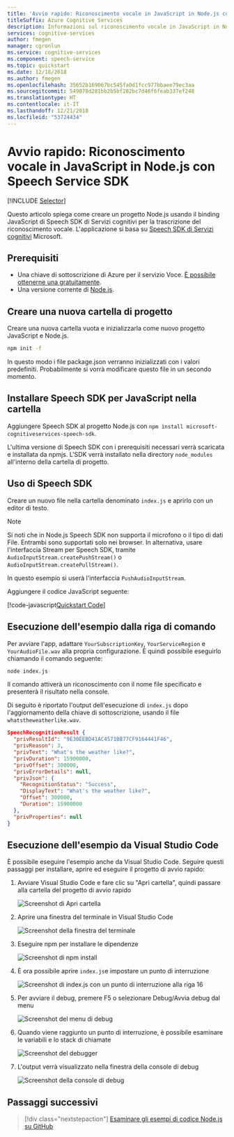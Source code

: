```yaml
---
title: 'Avvio rapido: Riconoscimento vocale in JavaScript in Node.js con Speech Service SDK'
titleSuffix: Azure Cognitive Services
description: Informazioni sul riconoscimento vocale in JavaScript in Node.js con Speech Service SDK
services: cognitive-services
author: fmegen
manager: cgronlun
ms.service: cognitive-services
ms.component: speech-service
ms.topic: quickstart
ms.date: 12/18/2018
ms.author: fmegen
ms.openlocfilehash: 35652b169067bc545fa0d1fcc977bbaee79ec3aa
ms.sourcegitcommit: 549070d281bb2b5bf282bc7d46f6feab337ef248
ms.translationtype: HT
ms.contentlocale: it-IT
ms.lasthandoff: 12/21/2018
ms.locfileid: "53724434"
---
```

# <a name="quickstart-recognize-speech-in-javascript-in-nodejs-using-the-speech-service-sdk"></a>Avvio rapido: Riconoscimento vocale in JavaScript in Node.js con Speech Service SDK

[!INCLUDE [Selector](../../../includes/cognitive-services-speech-service-quickstart-selector.md)]

Questo articolo spiega come creare un progetto Node.js usando il binding JavaScript di Speech SDK di Servizi cognitivi per la trascrizione del riconoscimento vocale.
L'applicazione si basa su [Speech SDK di Servizi cognitivi](https://aka.ms/csspeech/npmpackage) Microsoft.

## <a name="prerequisites"></a>Prerequisiti

* Una chiave di sottoscrizione di Azure per il servizio Voce. [È possibile ottenerne una gratuitamente](get-started.md).
* Una versione corrente di [Node.js](https://nodejs.org).

## <a name="create-a-new-project-folder"></a>Creare una nuova cartella di progetto

Creare una nuova cartella vuota e inizializzarla come nuovo progetto JavaScript e Node.js.

```sh
npm init -f
```

In questo modo i file package.json verranno inizializzati con i valori predefiniti. Probabilmente si vorrà modificare questo file in un secondo momento.

## <a name="install-the-speech-sdk-for-javascript-into-that-folder"></a>Installare Speech SDK per JavaScript nella cartella

Aggiungere Speech SDK al progetto Node.js con `npm install microsoft-cognitiveservices-speech-sdk`.

L'ultima versione di Speech SDK con i prerequisiti necessari verrà scaricata e installata da npmjs. L'SDK verrà installato nella directory `node_modules` all'interno della cartella di progetto.

## <a name="using-the-speech-sdk"></a>Uso di Speech SDK

Creare un nuovo file nella cartella denominato `index.js` e aprirlo con un editor di testo.

> [!NOTE]
> Si noti che in Node.js Speech SDK non supporta il microfono o il tipo di dati File. Entrambi sono supportati solo nei browser. In alternativa, usare l'interfaccia Stream per Speech SDK, tramite `AudioInputStream.createPushStream()` o `AudioInputStream.createPullStream()`.

In questo esempio si userà l'interfaccia `PushAudioInputStream`.

Aggiungere il codice JavaScript seguente:

[!code-javascript[Quickstart Code](~/samples-cognitive-services-speech-sdk/quickstart/js-node/index.js#code)]

## <a name="running-the-sample-from-command-line"></a>Esecuzione dell'esempio dalla riga di comando

Per avviare l'app, adattare `YourSubscriptionKey`, `YourServiceRegion` e `YourAudioFile.wav` alla propria configurazione. È quindi possibile eseguirlo chiamando il comando seguente:

```sh
node index.js
```

Il comando attiverà un riconoscimento con il nome file specificato e presenterà il risultato nella console.

Di seguito è riportato l'output dell'esecuzione di `index.js` dopo l'aggiornamento della chiave di sottoscrizione, usando il file `whatstheweatherlike.wav`.

```json
SpeechRecognitionResult {
  "privResultId": "9E30EEBD41AC4571BB77CF9164441F46",
  "privReason": 3,
  "privText": "What's the weather like?",
  "privDuration": 15900000,
  "privOffset": 300000,
  "privErrorDetails": null,
  "privJson": {
    "RecognitionStatus": "Success",
    "DisplayText": "What's the weather like?",
    "Offset": 300000,
    "Duration": 15900000
  },
  "privProperties": null
}
```

## <a name="running-the-sample-from-visual-studio-code"></a>Esecuzione dell'esempio da Visual Studio Code

È possibile eseguire l'esempio anche da Visual Studio Code. Seguire questi passaggi per installare, aprire ed eseguire il progetto di avvio rapido:

1. Avviare Visual Studio Code e fare clic su "Apri cartella", quindi passare alla cartella del progetto di avvio rapido

   ![Screenshot di Apri cartella](media/sdk/qs-js-node-01-open_project.png)

1. Aprire una finestra del terminale in Visual Studio Code

   ![Screenshot della finestra del terminale](media/sdk/qs-js-node-02_open_terminal.png)

1. Eseguire npm per installare le dipendenze

   ![Screenshot di npm install](media/sdk/qs-js-node-03-npm_install.png)

1. È ora possibile aprire `index.js`e impostare un punto di interruzione

   ![Screenshot di index.js con un punto di interruzione alla riga 16](media/sdk/qs-js-node-04-setup_breakpoint.png)

1. Per avviare il debug, premere F5 o selezionare Debug/Avvia debug dal menu

   ![Screenshot del menu di debug](media/sdk/qs-js-node-05-start_debugging.png)

1. Quando viene raggiunto un punto di interruzione, è possibile esaminare le variabili e lo stack di chiamate

   ![Screenshot del debugger](media/sdk/qs-js-node-06-hit_breakpoint.png)

1. L'output verrà visualizzato nella finestra della console di debug

   ![Screenshot della console di debug](media/sdk/qs-js-node-07-debug_output.png)

## <a name="next-steps"></a>Passaggi successivi

> [!div class="nextstepaction"]
> [Esaminare gli esempi di codice Node.js su GitHub](https://aka.ms/csspeech/samples)
